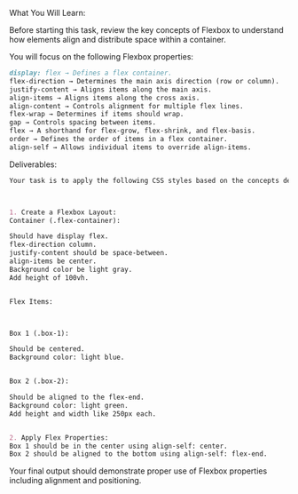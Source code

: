 What You Will Learn:


Before starting this task, review the key concepts of Flexbox to understand how elements align and distribute space within a container.



You will focus on the following Flexbox properties:

```md
display: flex → Defines a flex container.
flex-direction → Determines the main axis direction (row or column).
justify-content → Aligns items along the main axis.
align-items → Aligns items along the cross axis.
align-content → Controls alignment for multiple flex lines.
flex-wrap → Determines if items should wrap.
gap → Controls spacing between items.
flex → A shorthand for flex-grow, flex-shrink, and flex-basis.
order → Defines the order of items in a flex container.
align-self → Allows individual items to override align-items.
```

Deliverables:
```md
Your task is to apply the following CSS styles based on the concepts described below.



1. Create a Flexbox Layout:
Container (.flex-container):

Should have display flex.
flex-direction column.
justify-content should be space-between.
align-items be center.
Background color be light gray.
Add height of 100vh.


Flex Items:



Box 1 (.box-1):

Should be centered.
Background color: light blue.


Box 2 (.box-2):

Should be aligned to the flex-end.
Background color: light green.
Add height and width like 250px each.


2. Apply Flex Properties:
Box 1 should be in the center using align-self: center.
Box 2 should be aligned to the bottom using align-self: flex-end.
```

Your final output should demonstrate proper use of Flexbox properties including alignment and positioning.
